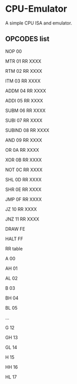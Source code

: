 # CPU-Emulator

A simple CPU ISA and emulator.


## OPCODES list

NOP     00

MTR     01 RR XXXX

RTM     02 RR XXXX

ITM     03 RR XXXX

ADDM    04 RR XXXX

ADDI    05 RR XXXX

SUBM    06 RR XXXX

SUBI    07 RR XXXX

SUBIND  08 RR XXXX

AND     09 RR XXXX

OR      0A RR XXXX

XOR     0B RR XXXX

NOT     0C RR XXXX

SHL     0D RR XXXX

SHR     0E RR XXXX

JMP     0F RR XXXX

JZ      10 RR XXXX

JNZ     11 RR XXXX

DRAW    FE

HALT    FF



RR table

A  00

AH 01

AL 02

B  03

BH 04

BL 05

...

G  12

GH 13

GL 14

H  15

HH 16

HL 17
